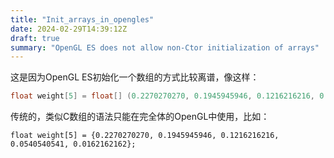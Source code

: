 ```yaml
---
title: "Init_arrays_in_opengles"
date: 2024-02-29T14:39:12Z
draft: true
summary: "OpenGL ES does not allow non-Ctor initialization of arrays"
---
```


这是因为OpenGL ES初始化一个数组的方式比较离谱，像这样：
```glsl
float weight[5] = float[] (0.2270270270, 0.1945945946, 0.1216216216, 0.0540540541, 0.0162162162);
```
传统的，类似C数组的语法只能在完全体的OpenGL中使用，比如：
```
float weight[5] = {0.2270270270, 0.1945945946, 0.1216216216, 0.0540540541, 0.0162162162};
```